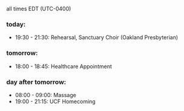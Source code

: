 all times EDT (UTC-0400)

### today:

* 19:30 - 21:30: Rehearsal, Sanctuary Choir (Oakland Presbyterian)

### tomorrow:

* 18:00 - 18:45: Healthcare Appointment 

### day after tomorrow:

* 08:00 - 09:00: Massage
* 19:00 - 21:15: UCF Homecoming
